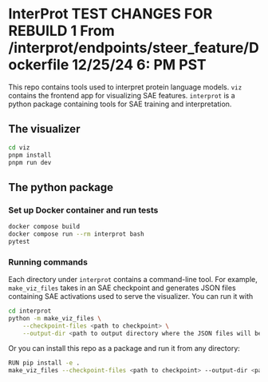 # InterProt TEST CHANGES FOR REBUILD 1 From /interprot/endpoints/steer_feature/Dockerfile 12/25/24 6: PM PST

This repo contains tools used to interpret protein language models. `viz` contains the frontend app for visualizing SAE features. `interprot` is a python package containing tools for SAE training and interpretation.

## The visualizer

```bash
cd viz
pnpm install
pnpm run dev
```

## The python package

### Set up Docker container and run tests

```bash
docker compose build
docker compose run --rm interprot bash
pytest
```

### Running commands

Each directory under `interprot` contains a command-line tool. For example, `make_viz_files` takes in an SAE checkpoint and generates JSON files containing SAE activations used to serve the visualizer. You can run it with

```bash
cd interprot
python -m make_viz_files \
    --checkpoint-files <path to checkpoint> \
    --output-dir <path to output directory where the JSON files will be saved>
```

Or you can install this repo as a package and run it from any directory:

```bash
RUN pip install -e .
make_viz_files --checkpoint-files <path to checkpoint> --output-dir <path to output>
```
